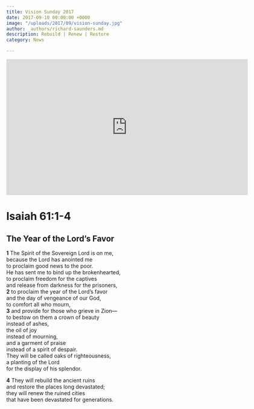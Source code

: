 ```yaml
---
title: Vision Sunday 2017
date: 2017-09-10 00:00:00 +0000
image: "/uploads/2017/09/vision-sunday.jpg"
author: _authors/richard-saunders.md
description: Rebuild | Renew | Restore
category: News

---
```

<iframe src="https://player.vimeo.com/video/233646800?color=4f7b9b&title=0&byline=0&portrait=0" width="640" height="360" frameborder="0" webkitallowfullscreen mozallowfullscreen allowfullscreen></iframe>

# Isaiah 61:1-4

## The Year of the Lord’s Favor

**1** The Spirit of the Sovereign Lord is on me,  
because the Lord has anointed me  
to proclaim good news to the poor.  
He has sent me to bind up the brokenhearted,  
to proclaim freedom for the captives  
and release from darkness for the prisoners,  
**2** to proclaim the year of the Lord’s favor  
and the day of vengeance of our God,  
to comfort all who mourn,  
**3** and provide for those who grieve in Zion—  
to bestow on them a crown of beauty  
instead of ashes,  
the oil of joy  
instead of mourning,  
and a garment of praise  
instead of a spirit of despair.  
They will be called oaks of righteousness,  
a planting of the Lord  
for the display of his splendor.  

**4** They will rebuild the ancient ruins  
and restore the places long devastated;  
they will renew the ruined cities  
that have been devastated for generations.